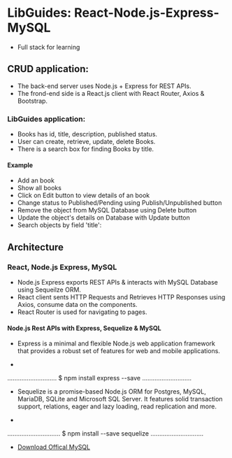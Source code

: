 # LibGuides: React-Node.js-Express-MySQL
- Full stack for learning 
## CRUD application: 
- The back-end server uses Node.js + Express for REST APIs.
- The frond-end side is a React.js client with React Router, Axios & Bootstrap. 
### LibGuides application:
- Books has id, title, description, published status.
- User can create, retrieve, update, delete Books.
- There is a search box for finding Books by title. 
#### Example
- Add an book
- Show all books
- Click on Edit button to view details of an book
- Change status to Published/Pending using Publish/Unpublished button
- Remove the object from MySQL Database using Delete button
- Update the object's details on Database with Update button
- Search objects by field 'title':
## Architecture
### React, Node.js Express, MySQL
- Node.js Express exports REST APIs & interacts with MySQL Database using Sequeilze ORM.
- React client sents HTTP Requests and Retrieves HTTP Responses using Axios, consume data on the components. 
- React Router is used for navigating to pages.  
#### Node.js Rest APIs with Express, Sequelize & MySQL
- Express is a minimal and flexible Node.js web application framework that provides a robust set of features for web and mobile applications.
+
............................
$ npm install express --save 
............................
- Sequelize is a promise-based Node.js ORM for Postgres, MySQL, MariaDB, SQLite and Microsoft SQL Server. It features solid transaction support, relations, eager and lazy loading, read replication and more.
+
..............................
$ npm install --save sequelize
.............................. 
- [Download Offical MySQL](https://dev.mysql.com/doc/refman/5.7/en/installing.html)

